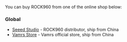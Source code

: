 You can buy ROCK960 from one of the online shop below:

### Global

- [Seeed Studio](https://www.seeedstudio.com/Rock-960-Board-RK3399-solution-2G-Version-p-3036.html) - ROCK960 distributor, ship from China
- [Vamrs Store](https://store.vamrs.com/products/rock960) - Vamrs official store, ship from China
